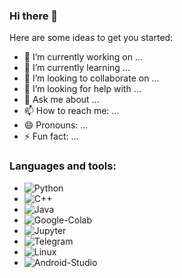 ### Hi there 👋


Here are some ideas to get you started:

- 🔭 I’m currently working on ...
- 🌱 I’m currently learning ...
- 👯 I’m looking to collaborate on ...
- 🤔 I’m looking for help with ...
- 💬 Ask me about ...
- 📫 How to reach me: ...
- 😄 Pronouns: ...
- ⚡ Fun fact: ...

### Languages and tools:
- ![Python](https://img.shields.io/badge/-Python-FFCC22?style-for-the-badge&logo=python)
- ![C++](https://img.shields.io/badge/-C++-00599C?style=for-th..)
- ![Java](https://img.shields.io/badge/-Java-red?style=for-the-..)
- ![Google-Colab](https://img.shields.io/badge/-Colab-F9BA00?style-for-the-badge&logo=google-colab)
- ![Jupyter](https://img.shields.io/badge/-Jupyter-white?style=for..)
- ![Telegram](https://img.shields.io/badge/-Telegram-26A5E4?style=f..)
- ![Linux](https://img.shields.io/badge/-Linux-white?style=for-t..)
- ![Android-Studio](https://img.shields.io/badge/-Android_Studio-white?st..)
